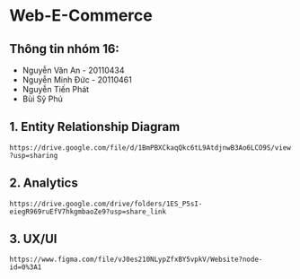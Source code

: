 # Web-E-Commerce

## Thông tin nhóm 16:

- Nguyễn Văn An - 20110434
- Nguyễn Minh Đức - 20110461
- Nguyễn Tiến Phát
- Bùi Sỹ Phú

## 1. Entity Relationship Diagram

`https://drive.google.com/file/d/1BmPBXCkaqQkc6tL9AtdjnwB3Ao6LCO9S/view?usp=sharing`

## 2. Analytics

`https://drive.google.com/drive/folders/1ES_P5sI-eiegR969ruEfV7hkgmbaoZe9?usp=share_link`

## 3. UX/UI

`https://www.figma.com/file/vJ0es210NLypZfxBY5vpkV/Website?node-id=0%3A1`
